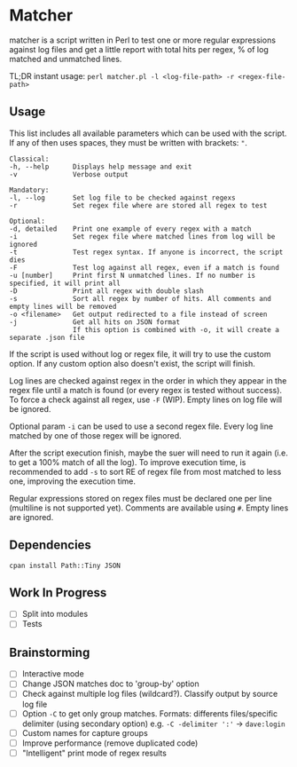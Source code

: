 # Matcher

matcher is a script written in Perl to test one or more regular expressions against log files and get a little report with total hits per regex, % of log matched and unmatched lines.

TL;DR instant usage: `perl matcher.pl -l <log-file-path> -r <regex-file-path>`

## Usage

This list includes all available parameters which can be used with the script. If any of then uses spaces, they must be written with brackets: `"`.

```
Classical:
-h, --help      Displays help message and exit
-v              Verbose output

Mandatory:
-l, --log       Set log file to be checked against regexs
-r              Set regex file where are stored all regex to test

Optional:
-d, detailed    Print one example of every regex with a match
-i              Set regex file where matched lines from log will be ignored
-t              Test regex syntax. If anyone is incorrect, the script dies
-F              Test log against all regex, even if a match is found
-u [number]     Print first N unmatched lines. If no number is specified, it will print all
-D              Print all regex with double slash
-s              Sort all regex by number of hits. All comments and empty lines will be removed
-o <filename>   Get output redirected to a file instead of screen
-j              Get all hits on JSON format
                If this option is combined with -o, it will create a separate .json file
```

If the script is used without log or regex file, it will try to use the custom option. If any custom option also doesn't exist, the script will finish.

Log lines are checked against regex in the order in which they appear in the regex file until a match is found (or every regex is tested without success). To force a check against all regex, use `-F` (WIP). Empty lines on log file will be ignored.

Optional param `-i` can be used to use a second regex file. Every log line matched by one of those regex will be ignored.

After the script execution finish, maybe the suer will need to run it again (i.e. to get a 100% match of all the log). To improve execution time, is recommended to add `-s` to sort RE of regex file from most matched to less one, improving the execution time.

Regular expressions stored on regex files must be declared one per line (multiline is not supported yet). Comments are available using `#`. Empty lines are ignored.

## Dependencies

`cpan install Path::Tiny JSON`

## Work In Progress
- [ ] Split into modules
- [ ] Tests

## Brainstorming
- [ ] Interactive mode
- [ ] Change JSON matches doc to 'group-by' option
- [ ] Check against multiple log files (wildcard?). Classify output by source log file
- [ ] Option `-C` to get only group matches. Formats: differents files/specific delimiter (using secondary option) e.g. `-C -delimiter ':'` -> `dave:login`
- [ ] Custom names for capture groups
- [ ] Improve performance (remove duplicated code)
- [ ] "Intelligent" print mode of regex results
